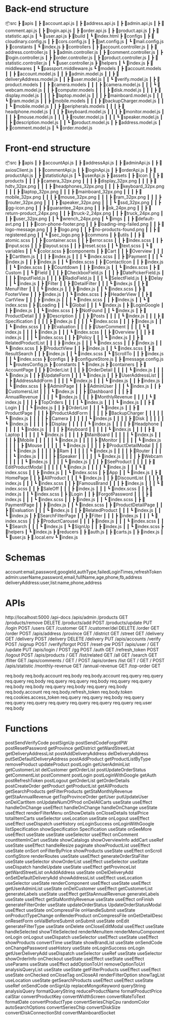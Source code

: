 # Back-end structure

📦src
 ┣ 📂apis
 ┃ ┣ 📜account.api.js
 ┃ ┣ 📜address.api.js
 ┃ ┣ 📜admin.api.js
 ┃ ┣ 📜comment.api.js
 ┃ ┣ 📜login.api.js
 ┃ ┣ 📜order.api.js
 ┃ ┣ 📜product.api.js
 ┃ ┣ 📜statistic.api.js
 ┃ ┗ 📜user.api.js
 ┣ 📂build
 ┃ ┗ 📜index.html
 ┣ 📂configs
 ┃ ┣ 📜cloudinary.config.js
 ┃ ┣ 📜cors.config.js
 ┃ ┣ 📜jwt.config.js
 ┃ ┗ 📜mail.config.js
 ┣ 📂constants
 ┃ ┗ 📜index.js
 ┣ 📂controllers
 ┃ ┣ 📜account.controller.js
 ┃ ┣ 📜address.controller.js
 ┃ ┣ 📜admin.controller.js
 ┃ ┣ 📜comment.controller.js
 ┃ ┣ 📜login.controller.js
 ┃ ┣ 📜order.controller.js
 ┃ ┣ 📜product.controller.js
 ┃ ┣ 📜statistic.controller.js
 ┃ ┗ 📜user.controller.js
 ┣ 📂helpers
 ┃ ┗ 📜index.js
 ┣ 📂middlewares
 ┃ ┗ 📜passport.middleware.js
 ┗ 📂models
 ┃ ┣ 📂account.models
 ┃ ┃ ┣ 📜account.model.js
 ┃ ┃ ┣ 📜admin.model.js
 ┃ ┃ ┣ 📜deliveryAddress.model.js
 ┃ ┃ ┣ 📜user.model.js
 ┃ ┃ ┗ 📜verify.model.js
 ┃ ┣ 📂product.models
 ┃ ┃ ┣ 📂camera.models
 ┃ ┃ ┃ ┣ 📜camera.model.js
 ┃ ┃ ┃ ┗ 📜webcam.model.js
 ┃ ┃ ┣ 📂computer.models
 ┃ ┃ ┃ ┣ 📜disk.model.js
 ┃ ┃ ┃ ┣ 📜display.model.js
 ┃ ┃ ┃ ┣ 📜laptop.model.js
 ┃ ┃ ┃ ┣ 📜mainboard.model.js
 ┃ ┃ ┃ ┗ 📜ram.model.js
 ┃ ┃ ┣ 📂mobile.models
 ┃ ┃ ┃ ┣ 📜backupCharger.model.js
 ┃ ┃ ┃ ┗ 📜mobile.model.js
 ┃ ┃ ┣ 📂peripherals.models
 ┃ ┃ ┃ ┣ 📜headphone.model.js
 ┃ ┃ ┃ ┣ 📜keyboard.model.js
 ┃ ┃ ┃ ┣ 📜monitor.model.js
 ┃ ┃ ┃ ┣ 📜mouse.model.js
 ┃ ┃ ┃ ┣ 📜router.model.js
 ┃ ┃ ┃ ┗ 📜speaker.model.js
 ┃ ┃ ┣ 📜description.model.js
 ┃ ┃ ┗ 📜product.model.js
 ┃ ┣ 📜address.model.js
 ┃ ┣ 📜comment.model.js
 ┃ ┗ 📜order.model.js

 # Front-end structure

 📦src
 ┣ 📂apis
 ┃ ┣ 📜accountApi.js
 ┃ ┣ 📜addressApi.js
 ┃ ┣ 📜adminApi.js
 ┃ ┣ 📜axiosClient.js
 ┃ ┣ 📜commentApi.js
 ┃ ┣ 📜loginApi.js
 ┃ ┣ 📜orderApi.js
 ┃ ┣ 📜productApi.js
 ┃ ┣ 📜statisticApi.js
 ┃ ┗ 📜userApi.js
 ┣ 📂assets
 ┃ ┣ 📂icon
 ┃ ┃ ┣ 📂products
 ┃ ┃ ┃ ┣ 📜camera_32px.png
 ┃ ┃ ┃ ┣ 📜display_32px.png
 ┃ ┃ ┃ ┣ 📜hdtv_32px.png
 ┃ ┃ ┃ ┣ 📜headphones_32px.png
 ┃ ┃ ┃ ┣ 📜keyboard_32px.png
 ┃ ┃ ┃ ┣ 📜laptop_32px.png
 ┃ ┃ ┃ ┣ 📜mainboard_32px.png
 ┃ ┃ ┃ ┣ 📜mobile_32px.png
 ┃ ┃ ┃ ┣ 📜mouse_32px.png
 ┃ ┃ ┃ ┣ 📜ram_32px.png
 ┃ ┃ ┃ ┣ 📜router_32px.png
 ┃ ┃ ┃ ┣ 📜speaker_32px.png
 ┃ ┃ ┃ ┗ 📜ssd_32px.png
 ┃ ┃ ┣ 📜gg-icon.png
 ┃ ┃ ┣ 📜guarantee_24px.png
 ┃ ┃ ┣ 📜ok_24px.png
 ┃ ┃ ┣ 📜return-product_24px.png
 ┃ ┃ ┣ 📜truck-2_24px.png
 ┃ ┃ ┣ 📜truck_24px.png
 ┃ ┃ ┣ 📜user_32px.png
 ┃ ┃ ┗ 📜wrench_24px.png
 ┃ ┗ 📂imgs
 ┃ ┃ ┣ 📜default-avt.png
 ┃ ┃ ┣ 📜icon-phone-footer.png
 ┃ ┃ ┣ 📜loading-img-failed.png
 ┃ ┃ ┣ 📜logo-message.png
 ┃ ┃ ┣ 📜logo.png
 ┃ ┃ ┣ 📜no-products-found.png
 ┃ ┃ ┣ 📜registered.png
 ┃ ┃ ┗ 📜sec_logo.png
 ┣ 📂commons
 ┃ ┣ 📂utils
 ┃ ┃ ┣ 📜atomic.scss
 ┃ ┃ ┣ 📜container.scss
 ┃ ┃ ┣ 📜error.scss
 ┃ ┃ ┣ 📜index.scss
 ┃ ┃ ┣ 📜input.scss
 ┃ ┃ ┣ 📜layout.scss
 ┃ ┃ ┣ 📜reset.scss
 ┃ ┃ ┗ 📜text.scss
 ┃ ┗ 📂variables
 ┃ ┃ ┗ 📜color.scss
 ┣ 📂components
 ┃ ┣ 📂Cart
 ┃ ┃ ┣ 📂Overview
 ┃ ┃ ┃ ┣ 📜CartItem.js
 ┃ ┃ ┃ ┣ 📜index.js
 ┃ ┃ ┃ ┗ 📜index.scss
 ┃ ┃ ┣ 📂Payment
 ┃ ┃ ┃ ┗ 📜index.js
 ┃ ┃ ┣ 📜index.js
 ┃ ┃ ┗ 📜index.scss
 ┃ ┣ 📂ContactIcon
 ┃ ┃ ┣ 📜index.js
 ┃ ┃ ┗ 📜index.scss
 ┃ ┣ 📂Countdown
 ┃ ┃ ┣ 📜index.js
 ┃ ┃ ┗ 📜index.scss
 ┃ ┣ 📂Custom
 ┃ ┃ ┗ 📂Field
 ┃ ┃ ┃ ┣ 📜CheckboxField.js
 ┃ ┃ ┃ ┣ 📜DatePickerField.js
 ┃ ┃ ┃ ┣ 📜InputField.js
 ┃ ┃ ┃ ┣ 📜RadioField.js
 ┃ ┃ ┃ ┗ 📜SelectField.js
 ┃ ┣ 📂Delay
 ┃ ┃ ┗ 📜index.js
 ┃ ┣ 📂Filter
 ┃ ┃ ┣ 📂DetailFilter
 ┃ ┃ ┃ ┗ 📜index.js
 ┃ ┃ ┣ 📂MenuFilter
 ┃ ┃ ┃ ┗ 📜index.js
 ┃ ┃ ┣ 📜index.js
 ┃ ┃ ┗ 📜index.scss
 ┃ ┣ 📂FooterView
 ┃ ┃ ┣ 📜index.js
 ┃ ┃ ┗ 📜index.scss
 ┃ ┣ 📂HeaderView
 ┃ ┃ ┣ 📂CartView
 ┃ ┃ ┃ ┣ 📜index.js
 ┃ ┃ ┃ ┗ 📜index.scss
 ┃ ┃ ┣ 📜index.js
 ┃ ┃ ┗ 📜index.scss
 ┃ ┣ 📂Loading
 ┃ ┃ ┗ 📂Global
 ┃ ┃ ┃ ┗ 📜index.js
 ┃ ┣ 📂LoginGoogle
 ┃ ┃ ┣ 📜index.js
 ┃ ┃ ┗ 📜index.scss
 ┃ ┣ 📂NotFound
 ┃ ┃ ┗ 📜index.js
 ┃ ┣ 📂ProductDetail
 ┃ ┃ ┣ 📂Description
 ┃ ┃ ┃ ┣ 📂Posts
 ┃ ┃ ┃ ┃ ┗ 📜index.js
 ┃ ┃ ┃ ┣ 📂Specification
 ┃ ┃ ┃ ┃ ┣ 📜index.js
 ┃ ┃ ┃ ┃ ┗ 📜index.scss
 ┃ ┃ ┃ ┣ 📜index.js
 ┃ ┃ ┃ ┗ 📜index.scss
 ┃ ┃ ┣ 📂Evaluation
 ┃ ┃ ┃ ┣ 📂UserComment
 ┃ ┃ ┃ ┃ ┗ 📜index.js
 ┃ ┃ ┃ ┣ 📜index.js
 ┃ ┃ ┃ ┗ 📜index.scss
 ┃ ┃ ┣ 📂Overview
 ┃ ┃ ┃ ┣ 📜index.js
 ┃ ┃ ┃ ┗ 📜index.scss
 ┃ ┃ ┣ 📂Policy
 ┃ ┃ ┃ ┗ 📜index.js
 ┃ ┃ ┣ 📂RelatedProductList
 ┃ ┃ ┃ ┣ 📜index.js
 ┃ ┃ ┃ ┗ 📜index.scss
 ┃ ┃ ┣ 📜index.js
 ┃ ┃ ┗ 📜index.scss
 ┃ ┣ 📂ProductView
 ┃ ┃ ┣ 📜index.js
 ┃ ┃ ┗ 📜index.scss
 ┃ ┣ 📂ResultSearch
 ┃ ┃ ┣ 📜index.js
 ┃ ┃ ┗ 📜index.scss
 ┃ ┗ 📂ScrollTo
 ┃ ┃ ┣ 📜index.js
 ┃ ┃ ┗ 📜index.scss
 ┣ 📂configs
 ┃ ┣ 📜configureStore.js
 ┃ ┣ 📜message.config.js
 ┃ ┗ 📜routesConfig.js
 ┣ 📂constants
 ┃ ┗ 📜index.js
 ┣ 📂containers
 ┃ ┣ 📂AccountPage
 ┃ ┃ ┣ 📂OrderList
 ┃ ┃ ┃ ┣ 📂OrderDetail
 ┃ ┃ ┃ ┃ ┗ 📜index.js
 ┃ ┃ ┃ ┗ 📜index.js
 ┃ ┃ ┣ 📂UpdateForm
 ┃ ┃ ┃ ┗ 📜index.js
 ┃ ┃ ┣ 📂UserAddressList
 ┃ ┃ ┃ ┣ 📂AddressAddForm
 ┃ ┃ ┃ ┃ ┗ 📜index.js
 ┃ ┃ ┃ ┗ 📜index.js
 ┃ ┃ ┣ 📜index.js
 ┃ ┃ ┗ 📜index.scss
 ┃ ┣ 📂AdminPage
 ┃ ┃ ┣ 📂AdminUser
 ┃ ┃ ┃ ┗ 📜index.js
 ┃ ┃ ┣ 📂CustomersList
 ┃ ┃ ┃ ┗ 📜index.js
 ┃ ┃ ┣ 📂Dashboard
 ┃ ┃ ┃ ┣ 📂AnnualRevenue
 ┃ ┃ ┃ ┃ ┗ 📜index.js
 ┃ ┃ ┃ ┣ 📂MonthlyRevenue
 ┃ ┃ ┃ ┃ ┗ 📜index.js
 ┃ ┃ ┃ ┣ 📂TopOrders
 ┃ ┃ ┃ ┃ ┗ 📜index.js
 ┃ ┃ ┃ ┗ 📜index.js
 ┃ ┃ ┣ 📂Login
 ┃ ┃ ┃ ┗ 📜index.js
 ┃ ┃ ┣ 📂OrderList
 ┃ ┃ ┃ ┗ 📜index.js
 ┃ ┃ ┣ 📂ProductPage
 ┃ ┃ ┃ ┣ 📂ProductAddForm
 ┃ ┃ ┃ ┃ ┣ 📂BackupCharger
 ┃ ┃ ┃ ┃ ┃ ┗ 📜index.js
 ┃ ┃ ┃ ┃ ┣ 📂Camera
 ┃ ┃ ┃ ┃ ┃ ┗ 📜index.js
 ┃ ┃ ┃ ┃ ┣ 📂Disk
 ┃ ┃ ┃ ┃ ┃ ┗ 📜index.js
 ┃ ┃ ┃ ┃ ┣ 📂Display
 ┃ ┃ ┃ ┃ ┃ ┗ 📜index.js
 ┃ ┃ ┃ ┃ ┣ 📂Headphone
 ┃ ┃ ┃ ┃ ┃ ┗ 📜index.js
 ┃ ┃ ┃ ┃ ┣ 📂Keyboard
 ┃ ┃ ┃ ┃ ┃ ┗ 📜index.js
 ┃ ┃ ┃ ┃ ┣ 📂Laptop
 ┃ ┃ ┃ ┃ ┃ ┗ 📜index.js
 ┃ ┃ ┃ ┃ ┣ 📂MainBoard
 ┃ ┃ ┃ ┃ ┃ ┗ 📜index.js
 ┃ ┃ ┃ ┃ ┣ 📂Mobile
 ┃ ┃ ┃ ┃ ┃ ┗ 📜index.js
 ┃ ┃ ┃ ┃ ┣ 📂Monitor
 ┃ ┃ ┃ ┃ ┃ ┗ 📜index.js
 ┃ ┃ ┃ ┃ ┣ 📂Mouse
 ┃ ┃ ┃ ┃ ┃ ┗ 📜index.js
 ┃ ┃ ┃ ┃ ┣ 📂ProductDetailModal
 ┃ ┃ ┃ ┃ ┃ ┗ 📜index.js
 ┃ ┃ ┃ ┃ ┣ 📂Ram
 ┃ ┃ ┃ ┃ ┃ ┗ 📜index.js
 ┃ ┃ ┃ ┃ ┣ 📂Router
 ┃ ┃ ┃ ┃ ┃ ┗ 📜index.js
 ┃ ┃ ┃ ┃ ┣ 📂Speaker
 ┃ ┃ ┃ ┃ ┃ ┗ 📜index.js
 ┃ ┃ ┃ ┃ ┣ 📂Webcam
 ┃ ┃ ┃ ┃ ┃ ┗ 📜index.js
 ┃ ┃ ┃ ┃ ┗ 📜index.js
 ┃ ┃ ┃ ┣ 📂SeeProduct
 ┃ ┃ ┃ ┃ ┣ 📂EditProductModal
 ┃ ┃ ┃ ┃ ┃ ┗ 📜index.js
 ┃ ┃ ┃ ┃ ┗ 📜index.js
 ┃ ┃ ┃ ┗ 📜index.scss
 ┃ ┃ ┣ 📜index.js
 ┃ ┃ ┗ 📜index.scss
 ┃ ┣ 📂App
 ┃ ┃ ┗ 📜index.js
 ┃ ┣ 📂HomePage
 ┃ ┃ ┣ 📂AllProduct
 ┃ ┃ ┃ ┗ 📜index.js
 ┃ ┃ ┣ 📂DiscountList
 ┃ ┃ ┃ ┣ 📜index.js
 ┃ ┃ ┃ ┗ 📜index.scss
 ┃ ┃ ┣ 📂FamousBrand
 ┃ ┃ ┃ ┣ 📜index.js
 ┃ ┃ ┃ ┗ 📜index.scss
 ┃ ┃ ┣ 📂SaleOff
 ┃ ┃ ┃ ┣ 📜index.js
 ┃ ┃ ┃ ┗ 📜index.scss
 ┃ ┃ ┣ 📜index.js
 ┃ ┃ ┗ 📜index.scss
 ┃ ┣ 📂Login
 ┃ ┃ ┣ 📂ForgotPassword
 ┃ ┃ ┃ ┣ 📜index.js
 ┃ ┃ ┃ ┗ 📜index.scss
 ┃ ┃ ┣ 📜index.js
 ┃ ┃ ┗ 📜index.scss
 ┃ ┣ 📂PaymentPage
 ┃ ┃ ┣ 📜index.js
 ┃ ┃ ┗ 📜index.scss
 ┃ ┣ 📂ProductDetailPage
 ┃ ┃ ┣ 📂Evaluation
 ┃ ┃ ┃ ┗ 📜index.js
 ┃ ┃ ┣ 📂RelatedProduct
 ┃ ┃ ┃ ┗ 📜index.js
 ┃ ┃ ┗ 📜index.js
 ┃ ┣ 📂SearchFilterPage
 ┃ ┃ ┣ 📂Filter
 ┃ ┃ ┃ ┣ 📜index.js
 ┃ ┃ ┃ ┗ 📜index.scss
 ┃ ┃ ┣ 📂ProductCarousel
 ┃ ┃ ┃ ┣ 📜index.js
 ┃ ┃ ┃ ┗ 📜index.scss
 ┃ ┃ ┗ 📂Search
 ┃ ┃ ┃ ┗ 📜index.js
 ┃ ┗ 📂SignUp
 ┃ ┃ ┣ 📜index.js
 ┃ ┃ ┗ 📜index.scss
 ┣ 📂helpers
 ┃ ┗ 📜index.js
 ┣ 📂reducers
 ┃ ┣ 📜auth.js
 ┃ ┣ 📜carts.js
 ┃ ┣ 📜index.js
 ┃ ┗ 📜user.js
 ┣ 📜.local.env
 ┗ 📜index.js

# Schemas

account:email,password,googleId,authType,failedLoginTimes,refreshToken
admin:userName,password,email,fullName,age,phone,fb,address
deliveryAddress:user,list:name,phone,address

 # APIs

 http://localhost:5000
 /api-docs
 /apis/admin
    /products GET
    /products/remove DELETE
    /products/add POST
    /products/update PUT
    /login POST
    /users GET
    /customer GET
    /customer/del DELETE
    /order GET
    /order POST
 /apis/address
    /province GET
    /district GET
    /street GET 
    /delivery GET
    /delivery POST
    /delivery DELETE
    /delivery PUT
 /apis/accounts
    /verify POST
    /signup POST
    /verify/forgot POST
    /reset-pw POST
 /apis/user
    / GET
    /update PUT
 /apis/login
    / POST
    /gg POST
    /auth GET
    /refresh_token POST
    /logout POST
 /apis/products
    / GET
    /list/related GET
    /all GET
    /search GET
    /filter GET
 /apis/comments
    / GET
    / POST
 /apis/orders
    /list GET
    / GET
    / POST
 /apis/statistic
    /monthly-revenue GET
    /annual-revenue GET
    /top-order GET

req.body
req.body.account
req.body
req.body.account
req.query
req.query
req.query
req.body
req.query
req.query
req.body
req.query
req.query
req.body
req.body
req.query
req.body
req.query
req.body
req.body.account
req
req.body.refresh_token
req.body.token
req.cookies.access_token
req.query
req.query
req.body
req.query
req.query
req.query
req.query
req.query
req.query
req.query
req.user
req.body

# Functions

postSendVerifyCode
postSignUp
postSendCodeForgotPW
postResetPassword
getProvince
getDistrict
getWardStreetList
getDeliveryAddressList
postAddDeliveryAddress
delDeliveryAddress
putSetDefaultDeliveryAddress
postAddProduct
getProductListByType
removeProduct
updateProduct
postLogin
getUserAdminList
getCustomerList
delCustomer
getOrderList
postUpdateOrderStatus
getCommentList
postComment
postLogin
postLoginWithGoogle
getAuth
postRefreshToken
postLogout
getOrderList
getOrderDetails
postCreateOrder
getProduct
getProductList
getAllProducts
getSearchProducts
getFilterProducts
getStaMonthlyRevenue
getStaAnnualRevenue
getTopProvinceOrder
getUser
putUpdateUser
onDelCartItem
onUpdateNumOfProd
onDelAllCarts
useState
useEffect
handleOnChange
useEffect
handleOnChange
handleOnChange
useState
useEffect
renderFilterMenu
onShowDetails
onCloseDetails
totalPrice
totalItemCarts
useSelector
useLocation
useState
onLogout
useEffect
useEffect
useDispatch
useHistory
onLoginSuccess
onLoginWithGoogle
listSpecification
showSpecification
Specification
useState
onSeeMore
useEffect
useState
useState
useSelector
useEffect
onComment
countItemInCart
useState
showCatalogs
showOverviewInfo
addCart
useRef
useState
useEffect
handleResize
paginate
showProductList
useEffect
useState
onSort
onFilterByPrice
showProducts
useState
useEffect
onScroll
configStore
renderRoutes
useState
useEffect
generateOrderStaFilter
useState
useSelector
showOrderList
useEffect
useSelector
useState
useDispatch
handleUpdate
useState
useEffect
getProvinceList
getWardStreetList
onAddAddress
useState
onDelDeliveryAdd
onSetDefaultDeliveryAdd
showAddressList
useEffect
useLocation
useSelector
useState
renderComponent
useEffect
useState
useEffect
getUserAdminList
useState
onDelCustomer
useEffect
getCustomerList
generateLabels
useState
useEffect
getStaAnnualRevenue
generateLabels
useState
useEffect
getStaMonthlyRevenue
useState
useEffect
onFinish
generateFilterOrder
useState
updateOrderStatus
UpdateOrderStatusModal
useEffect
useState
onCompressFile
onHandleSubmit
useState
onProductTypeChange
onRenderProduct
onCompressFile
onGetDetailDesc
onResetForm
onValBeforeSubmit
onSubmit
useState
onEdit
generateFilterType
useState
onDelete
onCloseEditModal
useEffect
useState
handleSelected
showTitleSelected
renderMenuItem
renderMenuComponent
onLogin
onLogout
useDispatch
useSelector
useEffect
useState
useEffect
showProducts
convertTime
useState
showBrandList
useState
onSendCode
onChangePassword
useHistory
useState
onLoginSuccess
onLogin
getUserDeliveryAdd
useDispatch
useSelector
useRef
useState
useSelector
showOrderInfo
onCheckout
useState
useEffect
useState
useEffect
useParams
useState
useEffect
addOptionToUrl
removeOptionToUrl
analysisQueryList
useState
useState
getFilterProducts
useEffect
useEffect
useState
onChecked
onCloseTag
onCloseAll
renderFilterOption
showTagList
useLocation
useState
getSearchProducts
useEffect
useEffect
useState
useRef
onSendCode
onSignUp
replaceMongoKeyword
queryString
analysisQuery
formatQueryString
reduceProductName
formatProductPrice
calStar
convertProductKey
convertWidthScreen
convertRateToText
formatDate
convertProductType
convertSeriesChipCpu
randomColor
autoSearchOptions
convertSeriesChip
convertDiskSize
convertDiskConnectionStd
convertMainboardSocket










